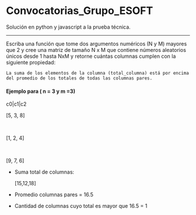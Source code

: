 # Convocatorias_Grupo_ESOFT

Solución en python y javascript a la prueba técnica.

----------------------------------------------------------

Escriba una función que tome dos argumentos numéricos (N y M) mayores que 2 y cree una matriz de tamaño N x M que contiene números aleatorios únicos desde 1 hasta NxM y retorne cuántas columnas cumplen con la siguiente propiedad:

`
La suma de los elementos de la columna (total_columna) está por encima del promedio de los totales de todas las columnas pares.
`

#### Ejemplo para ( n = 3 y m =3)

c0|c1|c2

[5, 3, 8]

&nbsp;

[1, 2, 4]

&nbsp;

[9, 7, 6]

+ Suma total de columnas:

	[15,12,18]


+ Promedio columnas pares = 16.5

+ Cantidad de columnas cuyo total es mayor que 16.5 = 1
